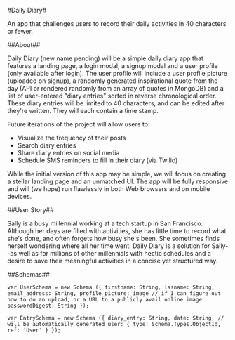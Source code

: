 #Daily Diary#

An app that challenges users to record their daily activities in 40 characters or fewer.

##About##

Daily Diary (new name pending) will be a simple daily diary app that features a landing page, a login modal, a signup modal and a user profile (only available after login). The user profile will include a user profile picture (uploaded on signup), a randomly generated inspirational quote from the day (API or rendered randomly from an array of quotes in MongoDB) and a list of user-entered "diary entries" sorted in reverse chronological order. These diary entries will be limited to 40 characters, and can be edited after they're written. They will each contain a time stamp.

Future iterations of the project will allow users to:
 - Visualize the frequency of their posts
 - Search diary entries
 - Share diary entries on social media
 - Schedule SMS reminders to fill in their diary (via Twilio)

While the initial version of this app may be simple, we will focus on creating a stellar landing page and an unmatched UI. The app will be fully responsive and will (we hope) run flawlessly in both Web browsers and on mobile devices.

##User Story##

Sally is a busy millennial working at a tech startup in San Francisco. Although her days are filled with activities, she has little time to record what she's done, and often forgets how busy she's been. She sometimes finds herself wondering where all her time went. Daily Diary is a solution for Sally--as well as for millions of other millennials with hectic schedules and a desire to save their meaningful activities in a concise yet structured way.

##Schemas##

`var UserSchema = new Schema ({
  firstname: String,
  lasname: String,
  email_address: String,
  profile_picture: image // if I can figure out how to do an upload, or a URL to a publicly avail online image
  passwordDigest: String
});`

`var EntrySchema = new Schema ({
  diary_entry: String,
  date: String, // will be automatically generated
  user: {
    type: Schema.Types.ObjectId,
    ref: 'User'
  }
});`

